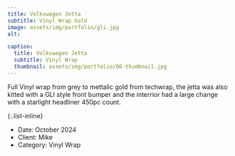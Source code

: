 ```yaml
---
title: Volkswagen Jetta
subtitle: Vinyl Wrap Gold 
image: assets/img/portfolio/gli.jpg
alt: 

caption:
  title: Volkswagen Jetta
  subtitle: Vinyl Wrap
  thumbnail: assets/img/portfolio/06-thumbnail.jpg
---
```

Full Vinyl wrap from grey to mettalic gold from techwrap, the jetta was also kitted with a GLI style front bumper and the interrior had a large change with a starlight headliner 450pc count. 

{:.list-inline}
- Date: October 2024
- Client: Mike 
- Category: Vinyl Wrap 

